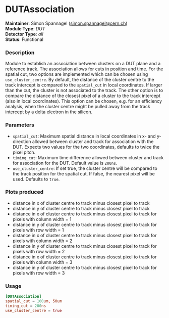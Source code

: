 # DUTAssociation
**Maintainer**: Simon Spannagel (simon.spannagel@cern.ch)  
**Module Type**: *DUT*  
**Detector Type**: *all*  
**Status**: Functional

### Description
Module to establish an association between clusters on a DUT plane and a reference track.
The association allows for cuts in position and time.
For the spatial cut, two options are implemented which can be chosen using `use_cluster_centre`.
By default, the distance of the cluster centre to the track intercept is compared to the `spatial_cut` in local coordinates. If larger than the cut, the cluster is not associated to the track.
The other option is to compare the distance of the closest pixel of a cluster to the track intercept (also in local coordinates).
This option can be chosen, e.g. for an efficiency analysis, when the cluster centre might be pulled away from the track intercept by a delta electron in the silicon.

### Parameters
* `spatial_cut`: Maximum spatial distance in local coordinates in x- and y-direction allowed between cluster and track for association with the DUT. Expects two values for the two coordinates, defaults to twice the pixel pitch.
* `timing_cut`: Maximum time difference allowed between cluster and track for association for the DUT. Default value is `200ns`.
* `use_cluster_centre`: If set true, the cluster centre will be compared to the track position for the spatial cut. If false, the nearest pixel will be used. Defaults to `true`.

### Plots produced
* distance in x of cluster centre to track minus closest pixel to track
* distance in y of cluster centre to track minus closest pixel to track
* distance in x of cluster centre to track minus closest pixel to track for pixels with column width = 1
* distance in y of cluster centre to track minus closest pixel to track for pixels with row width = 1
* distance in x of cluster centre to track minus closest pixel to track for pixels with column width = 2
* distance in y of cluster centre to track minus closest pixel to track for pixels with row width = 2
* distance in x of cluster centre to track minus closest pixel to track for pixels with column width = 3
* distance in y of cluster centre to track minus closest pixel to track for pixels with row width = 3

### Usage
```toml
[DUTAssociation]
spatial_cut = 100um, 50um
timing_cut = 200ns
use_cluster_centre = true

```
